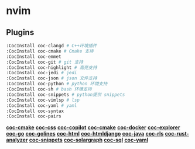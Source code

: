 # nvim

## Plugins

```bash 
:CocInstall coc-clangd # C++环境插件
:CocInstall coc-cmake # Cmake 支持
:CocInstall coc-emmet
:CocInstall coc-git # git 支持
:CocInstall coc-highlight # 高亮支持
:CocInstall coc-jedi # jedi
:CocInstall coc-json # json 文件支持
:CocInstall coc-python # python 环境支持
:CocInstall coc-sh # bash 环境支持
:CocInstall coc-snippets # python提供 snippets
:CocInstall coc-vimlsp # lsp
:CocInstall coc-yaml # yaml
:CocInstall coc-syntax
:CocInstall coc-pairs
```

**[coc-cmake](https://github.com/voldikss/coc-cmake)**
**[coc-css](https://github.com/neoclide/coc-css)**
**[coc-copilot](https://github.com/yuki-yano/coc-copilot)**
**[coc-cmake](https://github.com/voldikss/coc-cmake)**
**[coc-docker](https://github.com/josa42/coc-docker)**
**[coc-explorer](https://github.com/weirongxu/coc-explorer)**
**[coc-go](https://github.com/josa42/coc-go)**
**[coc-golines](https://github.com/xiyaowong/coc-golines)**
**[coc-html](https://github.com/neoclide/coc-html)**
**[coc-htmldjango](https://github.com/yaegassy/coc-htmldjango)**
**[coc-java](https://github.com/neoclide/coc-java)**
**[coc-rls](https://github.com/neoclide/coc-rls)**
**[coc-rust-analyzer](https://github.com/fannheyward/coc-rust-analyzer)**
**[coc-snippets](https://github.com/neoclide/coc-snippets)**
**[coc-solargraph](https://github.com/neoclide/coc-solargraph)**
**[coc-sql](https://github.com/fannheyward/coc-sql)**
**[coc-yaml](https://github.com/neoclide/coc-yaml)**
